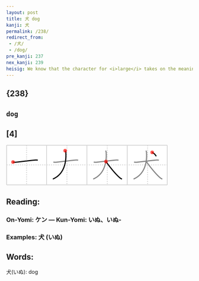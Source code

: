 ```yaml
---
layout: post
title: 犬 dog
kanji: 犬
permalink: /238/
redirect_from:
 - /犬/
 - /dog/
pre_kanji: 237
nex_kanji: 239
heisig: We know that the character for <i>large</i> takes on the meaning of the <i>St. Bernard</i> <b>dog</b> when used as a primitive. In this frame we finally see why. The <i>drop</i> added as a fourth and final stroke means that we have to do with a normal-sized <b>dog</b>, which compared to the <i>St. Bernard</i> is no more than a <i>drop</i> in the kennel.
---
```


## {238}

## `dog`

## [4]

<div class="stroke"><img src="../images/E78AAC.png" /></div>

## Reading:

### On-Yomi: ケン &mdash; Kun-Yomi: いぬ、いぬ-

### Examples: 犬 (いぬ)

## Words:

犬(いぬ): dog
